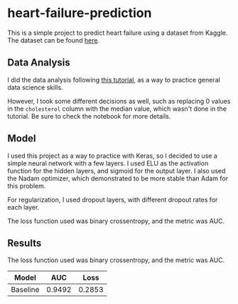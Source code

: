 # heart-failure-prediction

This is a simple project to predict heart failure using a dataset from Kaggle. The dataset can be found [here](https://www.kaggle.com/andrewmvd/heart-failure-clinical-data).

## Data Analysis

I did the data analysis following [this tutorial](https://www.kaggle.com/code/durgancegaur/a-guide-to-any-classification-problem/notebook), as a way to practice general data science skills.

However, I took some different decisions as well, such as replacing 0 values in the `cholesterol` column with the median value, which wasn't done in the tutorial. Be sure to check the notebook for more details.

## Model

I used this project as a way to practice with Keras, so I decided to use a simple neural network with a few layers. I used ELU as the activation function for the hidden layers, and sigmoid for the output layer. I also used the Nadam optimizer, which demonstrated to be more stable than Adam for this problem.

For regularization, I used dropout layers, with different dropout rates for each layer.

The loss function used was binary crossentropy, and the metric was AUC.

## Results

The loss function used was binary crossentropy, and the metric was AUC.

| Model | AUC | Loss |
| --- | --- | --- |
| Baseline | 0.9492 | 0.2853 |